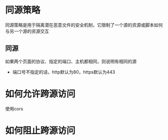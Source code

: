 [](http://www.ruanyifeng.com/blog/2016/04/same-origin-policy.html)
# 同源策略
同源策略是用于隔离潜在恶意文件的安全机制，它限制了一个源的资源或脚本如何与另一个源的资源交互

## 同源
如果两个页面的协议、指定的端口、主机都相同，则说明有相同的源
- 端口号不指定的话，http默认为80，https默认为443


# 如何允许跨源访问
使用cors
# 如何阻止跨源访问
  